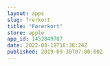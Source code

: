 ```yaml
---
layout: apps
slug: frerkort
title: "Førerkort"
store: apple
app_id: 1452849707
date: 2022-08-18T18:38:24Z
published: 2019-09-30T07:00:00Z
---
```

